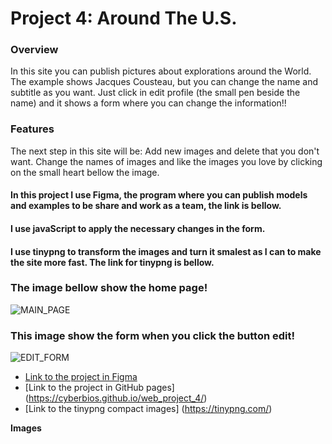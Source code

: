 # Project 4: Around The U.S.

### Overview
In this site you can publish pictures about explorations around the World. The example shows Jacques Cousteau, but you can change the name and subtitle
as you want. Just click in edit profile (the small pen beside the name) and it shows a form where you can change the information!!
### Features
The next step in this site will be:
Add new images and delete that you don't want. Change the names of images and like the images you love by clicking on the small heart bellow the image.

#### In this project I use Figma, the program where you can publish models and examples to be share and work as a team, the link is bellow.
#### I use javaScript to apply the necessary changes in the form.
#### I use tinypng to transform the images and turn it smalest as I can to make the site more fast. The link for tinypng is bellow.

### The image bellow show the home page!
![MAIN_PAGE](https://user-images.githubusercontent.com/15382289/192146692-6ce7f060-589c-43aa-a692-04639b08b3c8.png)

### This image show the form when you click the button edit!
![EDIT_FORM](https://user-images.githubusercontent.com/15382289/192146691-0632bb96-6f71-41eb-b858-3e7cec05756d.png)



* [Link to the project in Figma](https://www.figma.com/file/SurN1jaeEQIhuZEDMhmWWf/Sprint-4-Around-The-U.S.-desktop-mobile?node-id=0%3A1)
* [Link to the project in GitHub pages] (https://cyberbios.github.io/web_project_4/)
* [Link to the tinypng compact images] (https://tinypng.com/)

**Images**

